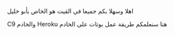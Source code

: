 اهلا وسهلا بكم جميعا في القيت هو الخاص بأبو خليل 

C9 والخادم Heroku هنا سنعلمكم طريقة عمل بوتات على الخادم  
